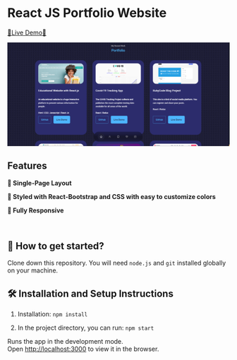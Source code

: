 # React JS Portfolio Website

[🔗Live Demo🔗](https://prismatic-truffle-d14f3e.netlify.app/)

![Protfolio Website](src/assets/Portfolio%20preview.png)




## Features

**📖 Single-Page Layout**

**🎨 Styled with React-Bootstrap and CSS with easy to customize colors**

**📱 Fully Responsive**

<br />


## 🚀 How to get started?

Clone down this repository. You will need `node.js` and `git` installed globally on your machine.

## 🛠 Installation and Setup Instructions

1. Installation: `npm install`

2. In the project directory, you can run: `npm start`

Runs the app in the development mode.\
Open [http://localhost:3000](http://localhost:3000) to view it in the browser. 
